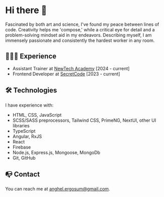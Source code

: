 # Hi there 👋

Fascinated by both art and science, I've found my peace between lines of code. Creativity helps me 'compose,' while a critical eye for detail and a problem-solving mindset aid in my endeavors. Describing myself, I am immensely passionate and consistently the hardest worker in any room.

## 🧑🏻‍🎓 Experience
- Assistant Trainer at <a href="https://www.newtech.ro">NewTech Academy</a> [2024 - current]
- Frontend Developer at <a href="https://www.linkedin.com/company/secretcode/">SecretCode</a> [2023 - current]

## 🛠️ Technologies
I have experience with:
- HTML, CSS, JavaScript
- SCSS/SASS preprocessors, Tailwind CSS, PrimeNG, NextUI, other UI libraries
- TypeScript
- Angular, RxJS
- React
- Firebase
- Node.js, Express.js, Mongoose, MongoDb
- Git, GitHub

## 📭 Contact
You can reach me at anghel.ergosum@gmail.com.




